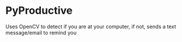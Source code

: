 PyProductive
============

Uses OpenCV to detect if you are at your computer, if not, sends a text message/email to remind you

